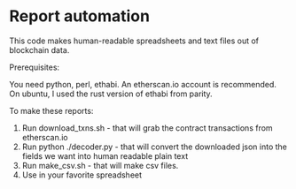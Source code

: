 
# Report automation

This code makes human-readable spreadsheets and text files out of blockchain data.

Prerequisites:

You need python, perl, ethabi.  An etherscan.io account is recommended.  On ubuntu, I used the rust version of ethabi from parity.

To make these reports:

1. Run download_txns.sh - that will grab the contract transactions from etherscan.io
2. Run python ./decoder.py - that will convert the downloaded json into the fields we want into human readable plain text
3. Run make_csv.sh - that will make csv files.
4. Use in your favorite spreadsheet
